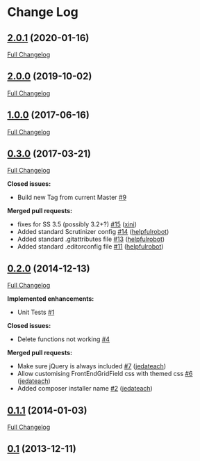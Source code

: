 # Change Log

## [2.0.1](https://github.com/webbuilders-group/silverstripe-frontendgridfield/tree/2.0.1) (2020-01-16)
[Full Changelog](https://github.com/webbuilders-group/silverstripe-frontendgridfield/compare/2.0.0...2.0.1)

## [2.0.0](https://github.com/webbuilders-group/silverstripe-frontendgridfield/tree/2.0.0) (2019-10-02)
[Full Changelog](https://github.com/webbuilders-group/silverstripe-frontendgridfield/compare/1.0.0...2.0.0)

## [1.0.0](https://github.com/webbuilders-group/silverstripe-frontendgridfield/tree/1.0.0) (2017-06-16)
[Full Changelog](https://github.com/webbuilders-group/silverstripe-frontendgridfield/compare/0.3.0...1.0.0)

## [0.3.0](https://github.com/webbuilders-group/silverstripe-frontendgridfield/tree/0.3.0) (2017-03-21)
[Full Changelog](https://github.com/webbuilders-group/silverstripe-frontendgridfield/compare/0.2.0...0.3.0)

**Closed issues:**

- Build new Tag from current Master [\#9](https://github.com/webbuilders-group/silverstripe-frontendgridfield/issues/9)

**Merged pull requests:**

- fixes for SS 3.5 \(possibly 3.2+?\) [\#15](https://github.com/webbuilders-group/silverstripe-frontendgridfield/pull/15) ([xini](https://github.com/xini))
- Added standard Scrutinizer config [\#14](https://github.com/webbuilders-group/silverstripe-frontendgridfield/pull/14) ([helpfulrobot](https://github.com/helpfulrobot))
- Added standard .gitattributes file [\#13](https://github.com/webbuilders-group/silverstripe-frontendgridfield/pull/13) ([helpfulrobot](https://github.com/helpfulrobot))
- Added standard .editorconfig file [\#11](https://github.com/webbuilders-group/silverstripe-frontendgridfield/pull/11) ([helpfulrobot](https://github.com/helpfulrobot))

## [0.2.0](https://github.com/webbuilders-group/silverstripe-frontendgridfield/tree/0.2.0) (2014-12-13)
[Full Changelog](https://github.com/webbuilders-group/silverstripe-frontendgridfield/compare/0.1.1...0.2.0)

**Implemented enhancements:**

- Unit Tests [\#1](https://github.com/webbuilders-group/silverstripe-frontendgridfield/issues/1)

**Closed issues:**

- Delete functions not working [\#4](https://github.com/webbuilders-group/silverstripe-frontendgridfield/issues/4)

**Merged pull requests:**

- Make sure jQuery is always included [\#7](https://github.com/webbuilders-group/silverstripe-frontendgridfield/pull/7) ([jedateach](https://github.com/jedateach))
- Allow customising FrontEndGridField css with themed css [\#6](https://github.com/webbuilders-group/silverstripe-frontendgridfield/pull/6) ([jedateach](https://github.com/jedateach))
- Added composer installer name [\#2](https://github.com/webbuilders-group/silverstripe-frontendgridfield/pull/2) ([jedateach](https://github.com/jedateach))

## [0.1.1](https://github.com/webbuilders-group/silverstripe-frontendgridfield/tree/0.1.1) (2014-01-03)
[Full Changelog](https://github.com/webbuilders-group/silverstripe-frontendgridfield/compare/0.1...0.1.1)

## [0.1](https://github.com/webbuilders-group/silverstripe-frontendgridfield/tree/0.1) (2013-12-11)
